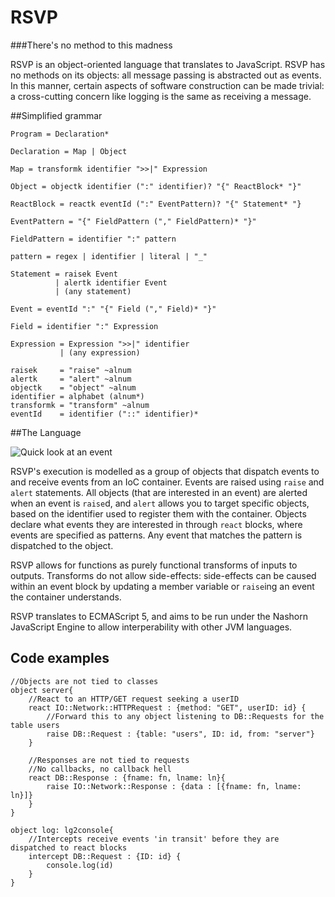 # RSVP
###There's no method to this madness

RSVP is an object-oriented language that translates to JavaScript. RSVP has no methods on its objects: all message passing is abstracted out as events. In this manner, certain aspects of software construction can be made trivial: a cross-cutting concern like logging is the same as receiving a message. 

##Simplified grammar

    Program = Declaration*
   
    Declaration = Map | Object
    
    Map = transformk identifier ">>|" Expression
   
    Object = objectk identifier (":" identifier)? "{" ReactBlock* "}"
    
    ReactBlock = reactk eventId (":" EventPattern)? "{" Statement* "}
    
    EventPattern = "{" FieldPattern ("," FieldPattern)* "}"
    
    FieldPattern = identifier ":" pattern
    
    pattern = regex | identifier | literal | "_"
        
    Statement = raisek Event
              | alertk identifier Event
              | (any statement)
          
    Event = eventId ":" "{" Field ("," Field)* "}"
    
    Field = identifier ":" Expression
    
    Expression = Expression ">>|" identifier
               | (any expression)
        
    raisek     = "raise" ~alnum
    alertk     = "alert" ~alnum
    objectk    = "object" ~alnum
    identifier = alphabet (alnum*)
    transformk = "transform" ~alnum
    eventId    = identifier ("::" identifier)*

##The Language 

![Quick look at an event](http://i.imgur.com/1Par345.png)

RSVP's execution is modelled as a group of objects that dispatch events to and receive events from an IoC container. Events are raised using `raise` and `alert` statements. All objects (that are interested in an event) are alerted when an event is `raise`d, and `alert` allows you to target specific objects, based on the identifier used to register them with the container. Objects declare what events they are interested in through `react` blocks, where events are specified as patterns. Any event that matches the pattern is dispatched to the object.

RSVP allows for functions as purely functional transforms of inputs to outputs. Transforms do not allow side-effects: side-effects can be caused within an event block by updating a member variable or `raise`ing an event the container understands. 

RSVP translates to ECMAScript 5, and aims to be run under the Nashorn JavaScript Engine to allow interperability with other JVM languages. 

## Code examples

    //Objects are not tied to classes
    object server{
        //React to an HTTP/GET request seeking a userID
        react IO::Network::HTTPRequest : {method: "GET", userID: id} {
            //Forward this to any object listening to DB::Requests for the table users
            raise DB::Request : {table: "users", ID: id, from: "server"}
        }
        
        //Responses are not tied to requests
        //No callbacks, no callback hell
        react DB::Response : {fname: fn, lname: ln}{
            raise IO::Network::Response : {data : [{fname: fn, lname: ln}]}
        }
    }

    object log: lg2console{
        //Intercepts receive events 'in transit' before they are dispatched to react blocks
        intercept DB::Request : {ID: id} {
            console.log(id)
        }
    }

